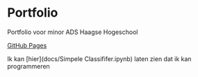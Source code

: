 # Portfolio
Portfolio voor minor ADS Haagse Hogeschool

[GitHub Pages](https://pages.github.com/)

Ik kan [hier](docs/Simpele Classififer.ipynb) laten zien dat ik kan programmeren
